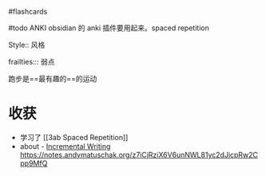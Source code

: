 #flashcards

#todo ANKI obsidian 的 anki 插件要用起来。spaced repetition

Style:: 风格
<!--SR:!2023-02-26,44,290-->

frailties::: 弱点
<!--SR:!2023-01-15,6,150!2023-01-27,15,230-->

跑步是==最有趣的==的运动  <!--SR:!2023-02-22,41,290-->

# 收获
- 学习了 [[3ab Spaced Repetition]]
- about -   [Incremental Writing](https://github.com/st3v3nmw/obsidian-spaced-repetition/wiki/Incremental-Writing)
https://notes.andymatuschak.org/z7iCjRziX6V6unNWL81yc2dJicpRw2Cpp9MfQ